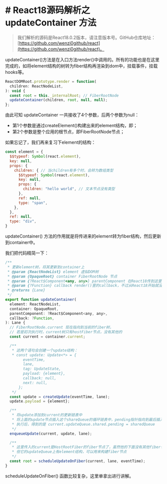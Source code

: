 # # React18源码解析之 updateContainer 方法

> 我们解析的源码是React18.0.2版本，请注意版本号。GitHub仓库地址：[https://github.com/wenzi0github/react](https://github.com/wenzi0github/react)。

updateContainer()方法是在入口方法render()中调用的。所有的功能也是在这里完成的，如将element结构的树转为fiber结构再渲染到dom中，挂载事件，挂载hooks等。

```javascript
ReactDOMRoot.prototype.render = function(
  children: ReactNodeList,
): void {
  const root = this._internalRoot; // FiberRootNode
  updateContainer(children, root, null, null);
};
```

由此可知 updateContainer 一共接收了4个参数，后两个参数为null：

* 第1个参数是通过createElement()构建出来的element结构，即<App />；
* 第2个参数是整个应用的根节点，即FiberRootNode节点；

如果忘记了，我们再来复习下element的结构：

```javascript
const element = {
  $$typeof: Symbol(react.element),
  key: null,
  props: {
    children: { // 当children有多个时，会转为数组类型
      $$typeof: Symbol(react.element),
      key: null,
      props: {
        children: "hello world", // 文本节点没有类型
      },
      ref: null,
      type: "span",
    },
  },
  ref: null,
  type: "div",
}
```

updateContainer() 方法的作用就是将传进来的element转为fiber结构，然后更新到container中。

我们把代码精简一下：

```javascript
/**
 * 更新element树，将其更新到container上
 * @param {ReactNodeList} element 虚拟DOM树
 * @param {OpaqueRoot} container FiberRootNode 节点
 * @param {?React$Component<any, any>} parentComponent 在React18传到这里的是null
 * @param {?Function} callback render()里的callback，不过从React18开始就没了，传入的是null
 * @returns {Lane}
 */
export function updateContainer(
  element: ReactNodeList,
  container: OpaqueRoot,
  parentComponent: ?React$Component<any, any>,
  callback: ?Function,
): Lane {
  // FiberRootNode.current 现在指向到当前的fiber树，
  // 若是初次执行时，current树只有hostFiber节点，没有其他的
  const current = container.current;

  /**
   * 这两个语句会创建一个update结构：
   * const update: Update<*> = {
        eventTime,
        lane,
        tag: UpdateState,
        payload: {element},
        callback: null,
        next: null,
      };
   */
  const update = createUpdate(eventTime, lane);
  update.payload = {element};

  /**
   * 将update添加到current的更新链表中
   * 将上面的update节点插入这个shareQueue的循环链表中，pending指针指向到最后插入的那个节点上
   * 执行后，得到的是 current.updateQueue.shared.pending = sharedQueue
   */
  enqueueUpdate(current, update, lane);

  /**
   * 这里传入的current是HostRootFiber的fiber节点了，虽然他的下面没有其他fiber子节点，
   * 但它的updateQueue上有element结构，可以用来构建fiber节点
   */
  const root = scheduleUpdateOnFiber(current, lane, eventTime);
}
```

scheduleUpdateOnFiber() 函数比较复杂，这里单拿出进行讲解。

